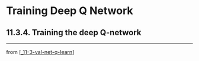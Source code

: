 # Training Deep Q Network

## 11.3.4. Training the deep Q-network

---
from [[_11-3-val-net-q-learn]]

[//begin]: # "Autogenerated link references for markdown compatibility"
[_11-3-val-net-q-learn]: _11-3-val-net-q-learn.md "Val Net Q Learn"
[//end]: # "Autogenerated link references"